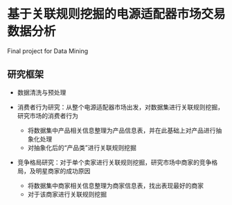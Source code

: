 # 基于关联规则挖掘的电源适配器市场交易数据分析
Final project for Data Mining

## 研究框架

- 数据清洗与预处理

- 消费者行为研究：从整个电源适配器市场出发，对数据集进行关联规则挖掘，研究市场的消费者行为  
  - 将数据集中产品相关信息整理为产品信息表，并在此基础上对产品进行抽象化处理  
  - 对抽象化后的“产品类”进行关联规则挖掘
  
- 竞争格局研究：对于单个卖家进行关联规则挖掘，研究市场中商家的竞争格局，及明星商家的成功原因  
  - 将数据集中商家相关信息整理为商家信息表，找出表现最好的商家  
  - 对于该商家进行关联规则挖掘

